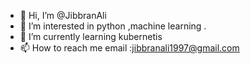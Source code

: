 - 👋 Hi, I’m @JibbranAli
- 👀 I’m interested in python ,machine learning .
- 🌱 I’m currently learning kubernetis
- 📫 How to reach me email :jibbranali1997@gmail.com

<!---
JibbranAli/JibbranAli is a ✨ special ✨ repository because its `README.md` (this file) appears on your GitHub profile.
You can click the Preview link to take a look at your changes.
--->

